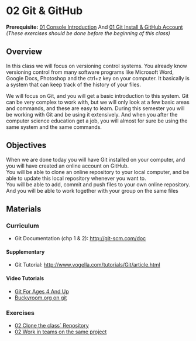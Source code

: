 02 Git & GitHub
===============
**Prerequisite:** [01 Console Introduction](https://docs.google.com/document/d/1sLW_QYikQfAa5ijx7wuqtFaTZ80Ho9Q34tHCbNuFpTI/pub) And [01 Git Install & GitHub Account](https://docs.google.com/document/d/1wzbt_mnjb49T07346TfcOuKAAHPcX1whzGCAdsEG7WU/pub) _(These exercises should be done before the beginning of this class)_   
## Overview ##
In this class we will focus on versioning control systems. You already know versioning control from many software programs like Microsoft Word, Google Docs, Photoshop and the ctrl+z key on your computer. It basically is a system that can keep track of the history of your files.   

We will focus on Git, and you will get a basic introduction to this system. Git can be very complex to work with, but we will only look at a few basic areas and commands, and these are easy to learn.
During this semester you will be working with Git and be using it extensively. And when you after the computer science education get a job, you will almost for sure be using the same system and the same commands.


## Objectives ##
When we are done today you will have Git installed on your computer, and you will have created an online account on GitHub.   
You will be able to clone an online repository to your local computer, and be able to update this local repository whenever you want to.   
You will be able to add, commit and push files to your own online repository.   
And you will be able to work together with your group on the same files 


## Materials ##
### Curriculum ###
  * Git Documentation (chp 1 & 2): http://git-scm.com/doc   

#### Supplementary ####
  * Git Tutorial: http://www.vogella.com/tutorials/Git/article.html   

#### Video Tutorials ####
  * [Git For Ages 4 And Up](https://www.youtube.com/watch?v=1ffBJ4sVUb4&feature=kp)  
  * [Buckyroom.org on git](https://buckysroom.org/videos.php?cat=70)

### Exercises ###
  * [02 Clone the class´ Repository](https://docs.google.com/document/d/1p8hfHViX0InQqDZwv5BCntVnbZQdOv-OdCyWznlZsw8/pub)
  * [02 Work in teams on the same project](https://docs.google.com/document/d/1ODbzdK4G-KSdd_Qod1SDNjyTy8uUozMmwUHuUKwbh7Y/pub)   


